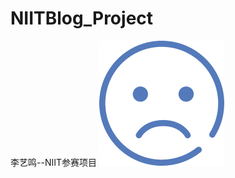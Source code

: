 # NIITBlog_Project
李艺鸣--NIIT参赛项目
![pic](https://github.com/Jacqueline008/NIITBlog_Project/blob/master/NIITBlog_Project/images/error.png)  

